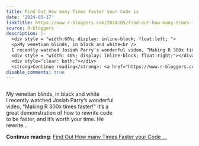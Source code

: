 ```yaml
---
title: Find Out How many Times Faster your Code is
date: '2024-05-17'
linkTitle: https://www.r-bloggers.com/2024/05/find-out-how-many-times-faster-your-code-is/
source: R-bloggers
description: |-
  <div style = "width:60%; display: inline-block; float:left; ">
  <p>My venetian blinds, in black and white<br />
  I recently watched Josiah Parry’s wonderful video, “Making R 300x times faster!" It’s a great demonstration of how to rewrite code to be faster, and it’s worth your time. He rewrite...</p></div>
  <div style = "width: 40%; display: inline-block; float:right;"></div>
  <div style="clear: both;"></div>
  <strong>Continue reading</strong>: <a href="https://www.r-bloggers.com/2024/05/find-out-how-many-times-faster-your-code-is/">Find Out How many Times Faster your Code ...
disable_comments: true
---
```

<div style = "width:60%; display: inline-block; float:left; ">
<p>My venetian blinds, in black and white<br />
I recently watched Josiah Parry’s wonderful video, “Making R 300x times faster!" It’s a great demonstration of how to rewrite code to be faster, and it’s worth your time. He rewrite...</p></div>
<div style = "width: 40%; display: inline-block; float:right;"></div>
<div style="clear: both;"></div>
<strong>Continue reading</strong>: <a href="https://www.r-bloggers.com/2024/05/find-out-how-many-times-faster-your-code-is/">Find Out How many Times Faster your Code ...